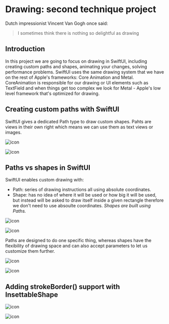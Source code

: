 # Drawing: second technique project

Dutch impressionist Vincent Van Gogh once said:

> I sometimes think there is nothing so delightful as drawing

## Introduction

In this project we are going to focus on drawing in SwiftUI, including creating custom paths and shapes, animating your changes, solving performance problems. SwiftUI uses the same drawing system that we have on the rest of Apple's frameworks: Core Animation and Metal. CoreAnimation is responsible for our drawing or UI elements such as TextField and when things get too complex we look for Metal - Apple's low level  framework that's optimized for drawing.

## Creating custom paths with SwiftUI

SwiftUI gives a dedicated Path type to draw custom shapes. Pahts are views in their own right which means we can use them as text views or images. 

![icon](images/Path-Basic.png)

![icon](images/Path-Basic-Simulator.png)

## Paths vs shapes in SwiftUI

SwiftUI enables custom drawing with:

- Path: series of drawing instructions all using absolute coordinates. 
- Shape: has no idea of where it will be used or how big it will be used, but instead will be asked to draw itself inside a given rectangle therefore we don't need to use absoulte coordinates. *Shapes are built using Paths.*

![icon](images/Shape-Basic.png)

![icon](images/Shape-Basic-Simulator.png)

Paths are designed to do one specific thing, whereas shapes have the flexibility of drawing space and can also accept parameters to let us customize them further. 

![icon](images/Shape-Arc.png)

![icon](images/Shape-Arc-Simulator.png)

## Adding strokeBorder() support with InsettableShape

![icon](images/Arc-InsettableShape.png)

![icon](images/Arc-InsettableShape-Simulator.png)





